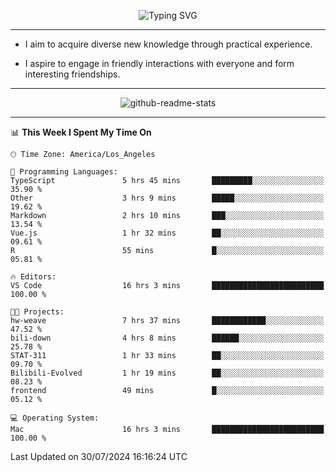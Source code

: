 <p align="center">
  <img src="https://readme-typing-svg.demolab.com?font=Fira+Code&weight=500&size=32&duration=2500&pause=1600&center=true&vCenter=true&random=false&width=1024&height=64&lines=Hi+there+%F0%9F%91%8B;I'm+delighted+you+could+make+it+here+%F0%9F%8E%89;I'm+Harry%2C+a+college+student+still+finding+my+way" alt="Typing SVG" />
</p>


---


- I aim to acquire diverse new knowledge through practical experience.

- I aspire to engage in friendly interactions with everyone and form interesting friendships.


---


<p align="center">
  <img src="https://github-readme-stats.vercel.app/api?username=Harry-Jing&show_icons=true" alt="github-readme-stats"/>
</p>


---

<!--START_SECTION:waka-->
📊 **This Week I Spent My Time On** 

```text
🕑︎ Time Zone: America/Los_Angeles

💬 Programming Languages: 
TypeScript               5 hrs 45 mins       █████████░░░░░░░░░░░░░░░░   35.90 % 
Other                    3 hrs 9 mins        █████░░░░░░░░░░░░░░░░░░░░   19.62 % 
Markdown                 2 hrs 10 mins       ███░░░░░░░░░░░░░░░░░░░░░░   13.54 % 
Vue.js                   1 hr 32 mins        ██░░░░░░░░░░░░░░░░░░░░░░░   09.61 % 
R                        55 mins             █░░░░░░░░░░░░░░░░░░░░░░░░   05.81 % 

🔥 Editors: 
VS Code                  16 hrs 3 mins       █████████████████████████   100.00 % 

🐱‍💻 Projects: 
hw-weave                 7 hrs 37 mins       ████████████░░░░░░░░░░░░░   47.52 % 
bili-down                4 hrs 8 mins        ██████░░░░░░░░░░░░░░░░░░░   25.78 % 
STAT-311                 1 hr 33 mins        ██░░░░░░░░░░░░░░░░░░░░░░░   09.70 % 
Bilibili-Evolved         1 hr 19 mins        ██░░░░░░░░░░░░░░░░░░░░░░░   08.23 % 
frontend                 49 mins             █░░░░░░░░░░░░░░░░░░░░░░░░   05.12 % 

💻 Operating System: 
Mac                      16 hrs 3 mins       █████████████████████████   100.00 % 
```


 Last Updated on 30/07/2024 16:16:24 UTC
<!--END_SECTION:waka-->
